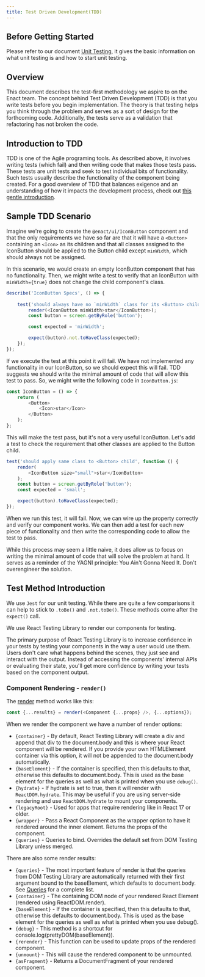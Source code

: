 ```yaml
---
title: Test Driven Development(TDD)
---
```


## Before Getting Started

Please refer to our document [Unit Testing](../unit-testing/index.md), it gives 
the basic information on what unit testing is and how to start unit testing.

## Overview

This document describes the test-first methodology we aspire to on the Enact team.  The concept behind Test Driven
Development (TDD) is that you write tests before you begin implementation.  The theory is that testing helps you think
through the problem and serves as a sort of design for the forthcoming code.  Additionally, the tests serve as a validation
that refactoring has not broken the code.

## Introduction to TDD

TDD is one of the Agile programing tools. As described above, it involves writing tests (which fail) and then writing code
that makes those tests pass.  These tests are unit tests and seek to test individual bits of functionality.  Such tests
usually describe the functionality of the component being created. For a good overview of TDD that balances exigence and
an understanding of how it impacts the development process, check out [this gentle introduction](http://jrsinclair.com/articles/2016/one-weird-trick-that-will-change-the-way-you-code-forever-javascript-tdd/).

## Sample TDD Scenario

Imagine we're going to create the `@enact/ui/IconButton` component and that the only requirements we have so far
are that it will have a `<Button>` containing an `<Icon>` as its children and that all classes assigned to the IconButton
should be applied to the Button child except `minWidth`, which should always not be assigned.

In this scenario, we would create an empty IconButton component that has no functionality.  Then, we might write a test to
verify that an IconButton with `minWidth={true}` does not change the child component's class.

```js
describe('IconButton Specs', () => {
	
	test('should always have no `minWidth` class for its <Button> child', () => {
		render(<IconButton minWidth>star</IconButton>);
		const button = screen.getByRole('button');

		const expected = 'minWidth';

		expect(button).not.toHaveClass(expected);
	});
});
```

If we execute the test at this point it will fail.  We have not implemented any functionality in our IconButton, so we
should expect this will fail.  TDD suggests we should write the minimal amount of code that will allow this test to pass.
So, we might write the following code in `IconButton.js`:

```js
const IconButton = () => {
	return (
		<Button>
			<Icon>star</Icon>
		</Button>
	);
};
```

This will make the test pass, but it's not a very useful IconButton.  Let's add a test to check the requirement that other
classes are applied to the Button child.

```js
test('should apply same class to <Button> child', function () {
	render(
		<IconButton size="small">star</IconButton>
	);
	const button = screen.getByRole('button');
	const expected = 'small';

	expect(button).toHaveClass(expected);
});
```

When we run this test, it will fail.  Now, we can wire up the property correctly and verify our component works.  We can
then add a test for each new piece of functionality and then write the corresponding code to allow the test to pass.

While this process may seem a little naive, it does allow us to focus on writing the minimal amount of code that will solve
the problem at hand.  It serves as a reminder of the YAGNI principle: You Ain't Gonna Need It.  Don't overengineer the
solution.

## Test Method Introduction

We use `Jest` for our unit testing. While there are quite a few comparisons it can help to stick to `.toBe()` and `.not.toBe()`.  These methods come after
the `expect()` call.

We use React Testing Library to render our components for testing.

The primary purpose of React Testing Library is to increase confidence in your tests by testing your components in the way a user would use them. Users don't care what happens behind the scenes, they just see and interact with the output. Instead of accessing the components' internal APIs or evaluating their state, you'll get more confidence by writing your tests based on the component output.

### Component Rendering - `render()`

The [render](https://testing-library.com/docs/preact-testing-library/api/#render) method works like this:

```js
const {...results} = render(<Component {...props} />, {...options});
```

When we render the component we have a number of render options:

* `{container}` - By default, React Testing Library will create a div and append that div to the document.body and this is where your React component will be rendered. If you provide your own HTMLElement container via this option, it will not be appended to the document.body automatically.
* `{baseElement}` - If the container is specified, then this defaults to that, otherwise this defaults to document.body. This is used as the base element for the queries as well as what is printed when you use `debug()`.
* `{hydrate}` - If hydrate is set to true, then it will render with `ReactDOM.hydrate`. This may be useful if you are using server-side rendering and use `ReactDOM.hydrate` to mount your components.
* `{legacyRoot}` - Used for apps that require rendering like in React 17 or older.
* `{wrapper}` - Pass a React Component as the wrapper option to have it rendered around the inner element. Returns the props of the component.
* `{queries}` - Queries to bind. Overrides the default set from DOM Testing Library unless merged.

There are also some render results:

* `{queries}` -  The most important feature of render is that the queries from DOM Testing Library are automatically returned with their first argument bound to the baseElement, which defaults to document.body. See [Queries](https://testing-library.com/docs/queries/about/) for a complete list.
* `{container}` - The containing DOM node of your rendered React Element (rendered using ReactDOM.render).
* `{baseElement}` - If the container is specified, then this defaults to that, otherwise this defaults to document.body. This is used as the base element for the queries as well as what is printed when you use debug().
* `{debug}` - This method is a shortcut for console.log(prettyDOM(baseElement)).
* `{rerender}` - This function can be used to update props of the rendered component.
* `{unmount}` - This will cause the rendered component to be unmounted.
* `{asFragment}` - Returns a DocumentFragment of your rendered component.

